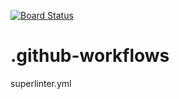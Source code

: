 [![Board Status](https://dev.azure.com/DGNCrypt/d954c8bb-2360-43e2-9359-0fe4f60b028e/c7165275-7583-4aea-aefd-9f1314da3cdd/_apis/work/boardbadge/731220d0-b501-47fe-b323-bf01898ed5a3)](https://dev.azure.com/DGNCrypt/d954c8bb-2360-43e2-9359-0fe4f60b028e/_boards/board/t/c7165275-7583-4aea-aefd-9f1314da3cdd/Microsoft.RequirementCategory)
# .github-workflows
superlinter.yml
